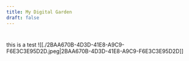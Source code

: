 ```yaml
---
title: My Digital Garden
draft: false
---
```

# 
this is a test
![[./2BAA670B-4D3D-41E8-A9C9-F6E3C3E95D2D.jpeg|2BAA670B-4D3D-41E8-A9C9-F6E3C3E95D2D]]